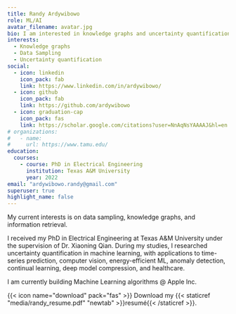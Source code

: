 ```yaml
---
title: Randy Ardywibowo
role: ML/AI
avatar_filename: avatar.jpg
bio: I am interested in knowledge graphs and uncertainty quantification for Machine Learning (ML) and it's various applications.
interests:
  - Knowledge graphs
  - Data Sampling
  - Uncertainty quantification
social:
  - icon: linkedin
    icon_pack: fab
    link: https://www.linkedin.com/in/ardywibowo/
  - icon: github
    icon_pack: fab
    link: https://github.com/ardywibowo
  - icon: graduation-cap
    icon_pack: fas
    link: https://scholar.google.com/citations?user=NnAqNsYAAAAJ&hl=en
# organizations:
#   - name: 
#     url: https://www.tamu.edu/
education:
  courses:
    - course: PhD in Electrical Engineering
      institution: Texas A&M University
      year: 2022
email: "ardywibowo.randy@gmail.com"
superuser: true
highlight_name: false
---
```

My current interests is on data sampling, knowledge graphs, and information retrieval.

I received my PhD in Electrical Engineering at Texas A&M University under the supervision of Dr. Xiaoning Qian. During my studies, I researched uncertainty quantification in machine learning, with applications to time-series prediction, computer vision, energy-efficient ML, anomaly detection, continual learning, deep model compression, and healthcare.

I am currently building Machine Learning algorithms @ Apple Inc. 

{{< icon name="download" pack="fas" >}} Download my {{< staticref "media/randy_resume.pdf" "newtab" >}}resumé{{< /staticref >}}.
